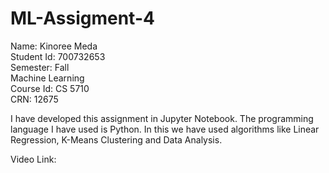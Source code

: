 # ML-Assigment-4


Name: Kinoree Meda  
Student Id: 700732653  
Semester: Fall  
Machine Learning  
Course Id: CS 5710  
CRN: 12675  

I have developed this assignment in Jupyter Notebook. The programming language I have used is Python. In this we have used algorithms like Linear Regression, K-Means Clustering and Data Analysis.

Video Link: 
